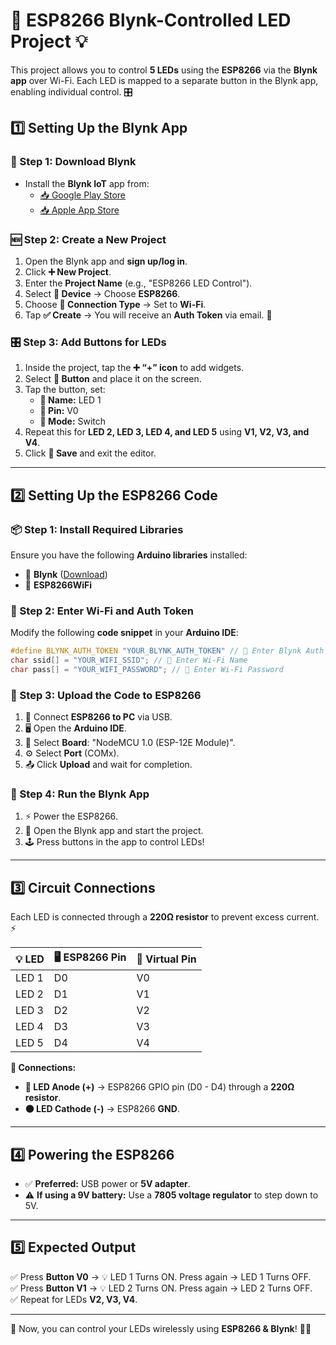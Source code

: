 # 🚀 ESP8266 Blynk-Controlled LED Project 💡

This project allows you to control **5 LEDs** using the **ESP8266** via the **Blynk app** over Wi-Fi. Each LED is mapped to a separate button in the Blynk app, enabling individual control. 🎛️

## **1️⃣ Setting Up the Blynk App**
### **📲 Step 1: Download Blynk**
- Install the **Blynk IoT** app from:
  - [📥 Google Play Store](https://play.google.com/store/apps/details?id=cc.blynk)
  - [📥 Apple App Store](https://apps.apple.com/us/app/blynk-iot/id1422946482)

### **🆕 Step 2: Create a New Project**
1. Open the Blynk app and **sign up/log in**.
2. Click **➕ New Project**.
3. Enter the **Project Name** (e.g., "ESP8266 LED Control").
4. Select **📡 Device** → Choose **ESP8266**.
5. Choose **🔗 Connection Type** → Set to **Wi-Fi**.
6. Tap **✅ Create** → You will receive an **Auth Token** via email. 📧

### **🎛️ Step 3: Add Buttons for LEDs**
1. Inside the project, tap the **➕ “+” icon** to add widgets.
2. Select **🔘 Button** and place it on the screen.
3. Tap the button, set:
   - **📝 Name:** LED 1
   - **📍 Pin:** V0
   - **🔄 Mode:** Switch
4. Repeat this for **LED 2, LED 3, LED 4, and LED 5** using **V1, V2, V3, and V4**.
5. Click **💾 Save** and exit the editor.

---

## **2️⃣ Setting Up the ESP8266 Code**
### **📦 Step 1: Install Required Libraries**
Ensure you have the following **Arduino libraries** installed:
- 📂 **Blynk** ([Download](https://github.com/blynkkk/blynk-library))
- 📂 **ESP8266WiFi**

### **📡 Step 2: Enter Wi-Fi and Auth Token**
Modify the following **code snippet** in your **Arduino IDE**:

```cpp
#define BLYNK_AUTH_TOKEN "YOUR_BLYNK_AUTH_TOKEN" // 🔑 Enter Blynk Auth Token
char ssid[] = "YOUR_WIFI_SSID"; // 📶 Enter Wi-Fi Name
char pass[] = "YOUR_WIFI_PASSWORD"; // 🔐 Enter Wi-Fi Password
```

### **🔄 Step 3: Upload the Code to ESP8266**
1. 🔌 Connect **ESP8266 to PC** via USB.
2. 🖥️ Open the **Arduino IDE**.
3. 🔧 Select **Board**: "NodeMCU 1.0 (ESP-12E Module)".
4. ⚙️ Select **Port** (COMx).
5. 📤 Click **Upload** and wait for completion.

### **📲 Step 4: Run the Blynk App**
1. ⚡ Power the ESP8266.
2. 📱 Open the Blynk app and start the project.
3. 🕹️ Press buttons in the app to control LEDs!

---

## **3️⃣ Circuit Connections**
Each LED is connected through a **220Ω resistor** to prevent excess current. ⚡

| 💡 LED | 🖥️ ESP8266 Pin | 🔘 Virtual Pin |
|-----|------------|-------------|
| LED 1 | D0 | V0 |
| LED 2 | D1 | V1 |
| LED 3 | D2 | V2 |
| LED 4 | D3 | V3 |
| LED 5 | D4 | V4 |

**🔌 Connections:**
- **🔴 LED Anode (+)** → ESP8266 GPIO pin (D0 - D4) through a **220Ω resistor**.
- **⚫ LED Cathode (-)** → ESP8266 **GND**.

---

## **4️⃣ Powering the ESP8266**
- ✅ **Preferred:** USB power or **5V adapter**.
- ⚠️ **If using a 9V battery:** Use a **7805 voltage regulator** to step down to 5V.

---

## **5️⃣ Expected Output**
✅ Press **Button V0** → 💡 LED 1 Turns ON. Press again → LED 1 Turns OFF.  
✅ Press **Button V1** → 💡 LED 2 Turns ON. Press again → LED 2 Turns OFF.  
✅ Repeat for LEDs **V2, V3, V4**.  

---

🎉 Now, you can control your LEDs wirelessly using **ESP8266 & Blynk**! 🚀💡
